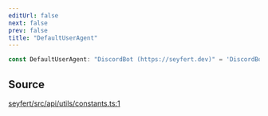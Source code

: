```yaml
---
editUrl: false
next: false
prev: false
title: "DefaultUserAgent"
---
```


```ts
const DefaultUserAgent: "DiscordBot (https://seyfert.dev)" = 'DiscordBot (https://seyfert.dev)';
```

## Source

[seyfert/src/api/utils/constants.ts:1](https://github.com/potoland/potocuit/blob/c4fb0c1/src/api/utils/constants.ts#L1)

